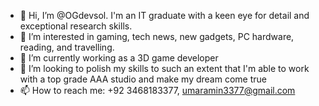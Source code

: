- 👋 Hi, I’m @OGdevsol. I'm an IT graduate with a keen eye for detail and exceptional research skills. 
- 👀 I’m interested in gaming, tech news, new gadgets, PC hardware, reading, and travelling.
- 🌱 I’m currently working as a 3D game developer
- 💞️ I’m looking to polish my skills to such an extent that I'm able to work with a top grade AAA studio and make my dream come true
- 📫 How to reach me: +92 3468183377, umaramin3377@gmail.com

<!---
OGdevsol/OGdevsol is a ✨ special ✨ repository because its `README.md` (this file) appears on your GitHub profile.
You can click the Preview link to take a look at your changes.
--->

